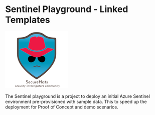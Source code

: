 # Sentinel Playground - Linked Templates

![logo](https://github.com/SecureHats/Sentinel-playground/blob/main/media/securehats-layers-200x.png)

The Sentinel playground is a project to deploy an initial Azure Sentinel environment pre-provisioned with sample data. 
This to speed up the deployment for Proof of Concept and demo scenarios.
